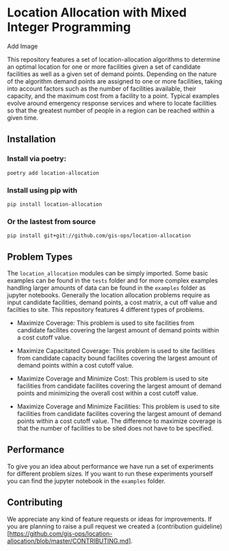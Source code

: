 # Location Allocation with Mixed Integer Programming

Add Image

This repository features a set of location-allocation algorithms to determine an optimal location for one or more facilities given a set of candidate facilities as well as a given set of demand points. Depending on the nature of the algorithm demand points are assigned to one or more facilities, taking into account factors such as the number of facilities available, their capacity, and the maximum cost from a facility to a point. Typical examples evolve around emergency response services and where to locate facilities so that the greatest number of people in a region can be reached within a given time.

## Installation

### Install via poetry:

`poetry add location-allocation`

### Install using pip with

`pip install location-allocation`

### Or the lastest from source

`pip install git+git://github.com/gis-ops/location-allocation`

## Problem Types

The `location_allocation` modules can be simply imported. Some basic examples can be found in the `tests` folder and for more complex examples handling larger amounts of data can be found in the `examples` folder as jupyter notebooks. Generally the location allocation problems require as input candidate facilities, demand points, a cost matrix, a cut off value and facilties to site. This repository features 4 different types of problems.

- Maximize Coverage: This problem is used to site facilities from candidate facilites covering the largest amount of demand points within a cost cutoff value.

- Maximize Capacitated Coverage: This problem is used to site facilities from candidate capacity bound facilites covering the largest amount of demand points within a cost cutoff value.

- Maximize Coverage and Minimize Cost: This problem is used to site facilities from candidate facilites covering the largest amount of demand points and minimizing the overall cost within a cost cutoff value.

- Maximize Coverage and Minimize Facilities: This problem is used to site facilities from candidate facilites covering the largest amount of demand points within a cost cutoff value. The difference to maximize coverage is that the number of facilities to be sited does not have to be specified.


## Performance

To give you an idea about performance we have run a set of experiments for different problem sizes. If you want to run these experiments yourself you can find the jupyter notebook in the `examples` folder.



## Contributing

We appreciate any kind of feature requests or ideas for improvements. If you are planning to raise a pull request we created a (contribution guideline)[https://github.com/gis-ops/location-allocation/blob/master/CONTRIBUTING.md].

